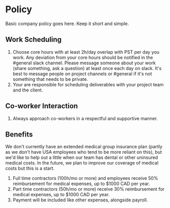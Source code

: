 # Policy

Basic company policy goes here. Keep it short and simple.

## Work Scheduling

1. Choose core hours with at least 2h/day overlap with PST per day you work. Any deviation from your core hours should be notified in the #general slack channel. Please message someone about your work (share something, ask a question) at least once each day on slack. It's best to message people on project channels or #general if it's not something that needs to be private.
2. Your are responsible for scheduling deliverables with your project team and the client.

## Co-worker Interaction

1. Always approach co-workers in a respectful and supportive manner.

## Benefits

We don't currently have an extended medical group insurance plan (partly as we don't have USA employees who tend to be more reliant on this), but we'd like to help out a little when our team has dental or other uninsured medical costs. In the future, we plan to improve our coverage of medical costs but this is a start.

1. Full time contractors (100h/mo or more) and employees receive 50% reimbursement for medical expenses, up to $1000 CAD per year.
2. Part time contractors (50h/mo or more) receive 30% reimbursement for medical expenses, up to $1000 CAD per year.
3. Payment will be included like other expenses, alongside payroll.
